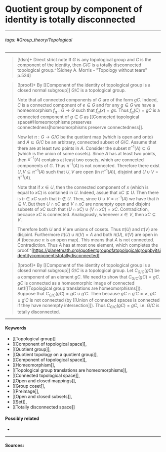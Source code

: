 # Quotient group by component of identity is totally disconnected
***
###### tags: #Group_theory/Topological 
***
>[!dsn]+ Direct strict note
>If $G$ is any topological group and $C$ is the component of the identity, then $G/C$ is a totally disconnected topological group.^[Sidney A. Morris - "Topology without tears" p.524]

>[!proof]+
>By [[Component of the identity of topological group is a closed normal subgroup]] $G/C$ is a topological group.
>
>Note that all connected components of $G$ are of the form $gC$. Indeed, $C$ is a connected component of $e\in G$ and for any $g\in G$ we have a homeomorphism $f_{g}:G\to G$ such that $f_{g}(x)=gx$. Thus $f_{g}(C)=gC$ is a connected component of $g\in G$ as [[Connected topological space#Homeomorphisms preserves connectedness|homeomorphisms preserve connectedness]].
>
>Now let $\pi:G\to G/C$ be the quotient map (which is open and onto) and $A\subseteq G/C$ be an arbitrary, connected subset of $G/C$. Assume that there are at least two points in $A$. Consider the subset $\pi^{-1}(A)\subseteq G$ (which is the union of some cosets). Since $A$ has at least two points, then $\pi^{-1}(A)$ contains at least two cosets, which are connected components of $G$. Thus $\pi^{-1}(A)$ is not connected. Therefore there exist $U,V\subseteq\pi^{-1}(A)$ such that $U,V$ are open (in $\pi^{-1}(A)$), disjoint and $U\cup V=\pi^{-1}(A)$.
>
>Note that if $x\in U$, then the connected component of $x$ (which is equal to $xC$) is contained in $U$. Indeed, assue that $xC\not\subseteq U$. Then there is $h\in xC$ such that $h\notin U$. Then, since $U\cup V=\pi^{-1}(A)$ we have that $h\in V$. But then $U\cap xC$ and $V\cap xC$ are nonempty open and disjoint subsets of $xC$ such that $(U\cap xC)\cup(V\cap xC)=xC$. Contradiction, because $xC$ is connected. Analogously, whenever $x\in V$, then $xC\subseteq V$.
>
>Therefore both $U$ and $V$ are unions of cosets. Thus $\pi(U)$ and $\pi(V)$ are disjoint. Furthermore $\pi(U)\cup\pi(V)=A$ and both $\pi(U)$, $\pi(V)$ are open in $A$ (because $\pi$ is an open map). This means that $A$ is not connected. Contradiction. Thus $A$ has at most one element, which completes the proof.^[https://planetmath.org/quotientgroupofatopologicalgroupbyitsidentitycomponentistotallydisconnected]

>[!proof]+
>By [[Component of the identity of topological group is a closed normal subgroup]] $G/C$ is a topological group.
>Let $C_{G/C}(gC)$ be a component of an element $gC$. We need to show that $C_{G/C}(gC)=gC$. $gC$ is connected as a homeomorphic image of connected set([[Topological group translations are homeomorphisms]]). Suppose that $C_{G/C}(gC)=gC\cup g'C$. Then because $gC\cap g'C=\emptyset$, $gC\cup g'C$ is not connected (by [[Union of connected spaces is connected if they have nonempty intersection]]). Thus $C_{G/C}(gC)=gC$, i.e. $G/C$ is totally disconnected. 

>

***
#### Keywords
- [[Topological group]]
- [[Component of topological space]],
- [[Quotient group]],
- [[Quotient topology on a quotient group]],
- [[Component of topological space]],
- [[Homeomorphism]],
- [[Topological group translations are homeomorphisms]],
- [[Connected topological space]],
- [[Open and closed mappings]],
- [[Group coset]],
- [[Preimage]],
- [[Open and closed subsets]],
- [[Set]],
- [[Totally disconnected space]]
#### Possibly related
- 
***
#### Sources: